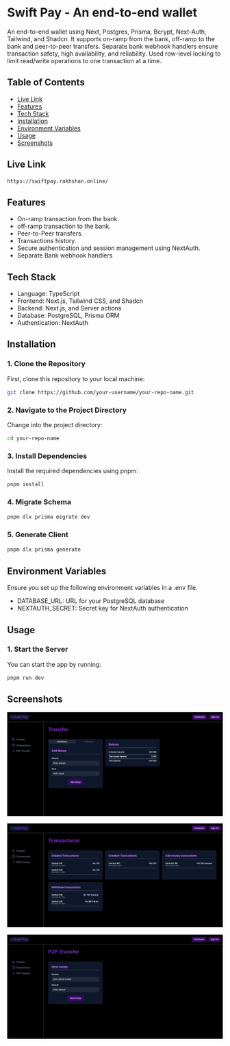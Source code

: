 # Swift Pay - An end-to-end wallet

An end-to-end wallet using Next, Postgres, Prisma, Bcrypt, Next-Auth, Tailwind, and Shadcn. It supports on-ramp from the bank, off-ramp to the bank and peer-to-peer transfers. Separate bank webhook handlers ensure transaction safety, high availability, and reliability. Used row-level locking to limit read/write operations to one transaction at a time.


## Table of Contents
- [Live Link](#live-link)
- [Features](#features)
- [Tech Stack](#tech-stack)
- [Installation](#installation)
- [Environment Variables](#environment-variables)
- [Usage](#usage)
- [Screenshots](#screenshots)

## Live Link


```bash
https://swiftpay.rakhshan.online/
```

## Features
- On-ramp transaction from the bank.
- off-ramp transaction to the bank.
- Peer-to-Peer transfers.
- Transactions history.
- Secure authentication and session management using NextAuth.
- Separate Bank webhook handlers

## Tech Stack
- Language: TypeScript
- Frontend: Next.js, Tailwind CSS, and Shadcn
- Backend: Next.js, and Server actions
- Database: PostgreSQL, Prisma ORM
- Authentication: NextAuth

## Installation

### 1. Clone the Repository
First, clone this repository to your local machine:

```bash
git clone https://github.com/your-username/your-repo-name.git
```
### 2. Navigate to the Project Directory
Change into the project directory:

```bash
cd your-repo-name
```

### 3. Install Dependencies
Install the required dependencies using pnpm:

```bash
pnpm install
```

### 4. Migrate Schema

```bash
pnpm dlx prisma migrate dev 
```

### 5. Generate Client

```bash
pnpm dlx prisma generate
```

## Environment Variables
Ensure you set up the following environment variables in a .env file.

- DATABASE_URL: URL for your PostgreSQL database
- NEXTAUTH_SECRET: Secret key for NextAuth authentication

## Usage

### 1. Start the Server
You can start the app by running:

```bash
pnpm run dev
```

## Screenshots

![alt text](swiftpay-1.png)

![alt text](swiftpay-2.png)

![alt text](swiftpay-3.png)